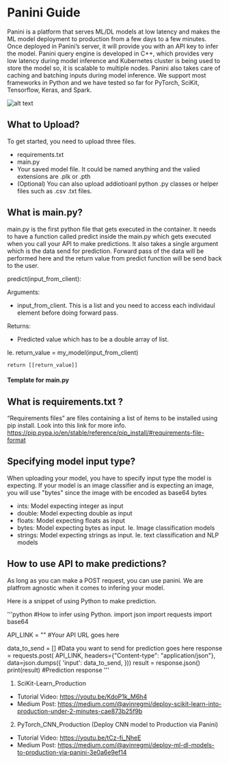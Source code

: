 # Panini Guide

Panini is a platform that serves ML/DL models at low latency and makes the ML model deployment to production from a few days to a few minutes. Once deployed in Panini’s server, it will provide you with an API key to infer the model. Panini query engine is developed in C++, which provides very low latency during model inference and Kubernetes cluster is being used to store the model so, it is scalable to multiple nodes. Panini also takes care of caching and batching inputs during model inference. We support most frameworks in Python and we have tested so far for PyTorch, SciKit, Tensorflow, Keras, and Spark. 

![alt text](https://panini.ai/static/img/Panini_deployment_reduce.png)

## What to Upload?

To get started, you need to upload three files.

- requirements.txt
- main.py
- Your saved model file. It could be named anything and the valied extensions are .plk or .pth
- (Optional) You can also upload addiotioanl python .py classes or helper files such as .csv .txt files. 

## What is main.py? 

main.py is the first python file that gets executed in the container. It needs to have a function called             predict inside the main.py which gets executed when you call your API to make predictions. It also takes a single argument which is the data send for prediction. Forward pass of the data will be performed here and the return value from predict function will be send back to the user. 

predict(input_from_client):

Arguments:
- input_from_client. This is a list and you need to access each individaul element before doing forward pass. 

Returns:
- Predicted value which has to be a double array of list.

Ie. return_value = my_model(input_from_client)
   
    return [[return_value]]

#### Template for main.py





## What is requirements.txt ?
“Requirements files” are files containing a list of items to be installed using pip install. 
Look into this link for more info. https://pip.pypa.io/en/stable/reference/pip_install/#requirements-file-format


## Specifying model input type?

When uploading your model, you have to specify input type the model is expecting. If your model is an image classifier and is expecting an image, you will use "bytes" since the image with be encoded as base64 bytes

- ints: Model expecting integer as input
- double: Model expecting double as input
- floats: Model expecting floats as input
- bytes: Model expecting bytes as input. Ie. Image classification models
- strings: Model expecting strings as input. Ie. text classification and NLP models

## How to use API to make predictions? 

As long as you can make a POST request, you can use panini. We are platfrom agnostic when it comes to infering your model.

Here is a snippet of using Python to make prediction. 

'''python
#How to infer using Python.
import json
import requests
import base64

API_LINK = "" #Your API URL goes here

data_to_send = [] #Data you want to send for prediction goes here
response = requests.post(
     API_LINK,
     headers={"Content-type": "application/json"},
     data=json.dumps({
         'input': data_to_send,
     }))
result = response.json()
print(result) #Prediction response
'''





1. SciKit-Learn_Production
  - Tutorial Video: https://youtu.be/KdoP1k_M6h4
  - Medium Post: https://medium.com/@avinregmi/deploy-scikit-learn-into-production-under-2-minutes-cae873b25f9b


 2. PyTorch_CNN_Production (Deploy CNN model to Production via Panini)

 - Tutorial Video: https://youtu.be/tCz-fi_NheE
 - Medium Post: https://medium.com/@avinregmi/deploy-ml-dl-models-to-production-via-panini-3e0a6e9ef14

